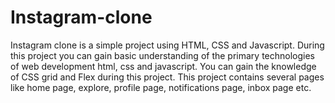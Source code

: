 ﻿# Instagram-clone 


Instagram clone is a simple project using HTML, CSS and Javascript. During this project you can gain basic understanding of the primary technologies of web development html, css and javascript.
You can gain the knowledge of CSS grid and Flex during this project.
This project contains several pages like home page, explore, profile page, notifications page, inbox page etc.

